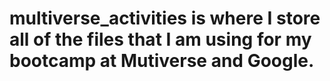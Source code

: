 # multiverse_activities is where I store all of the files that I am using for my bootcamp at Mutiverse and Google.
